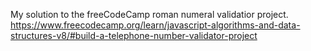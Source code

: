 My solution to the freeCodeCamp roman numeral validatior project.
https://www.freecodecamp.org/learn/javascript-algorithms-and-data-structures-v8/#build-a-telephone-number-validator-project
